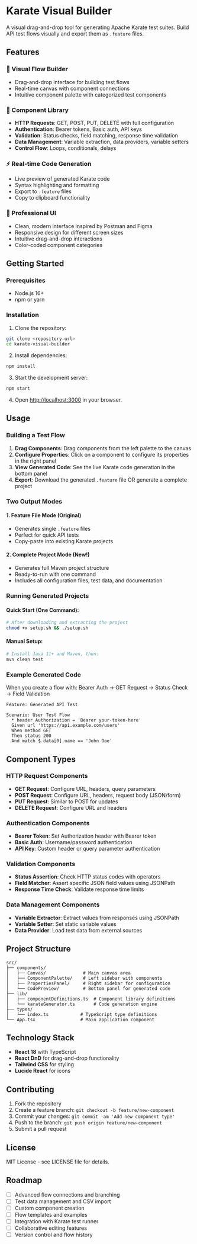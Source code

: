 # Karate Visual Builder

A visual drag-and-drop tool for generating Apache Karate test suites. Build API test flows visually and export them as `.feature` files.

## Features

### 🎨 Visual Flow Builder
- Drag-and-drop interface for building test flows
- Real-time canvas with component connections
- Intuitive component palette with categorized test components

### 🔧 Component Library
- **HTTP Requests**: GET, POST, PUT, DELETE with full configuration
- **Authentication**: Bearer tokens, Basic auth, API keys
- **Validation**: Status checks, field matching, response time validation
- **Data Management**: Variable extraction, data providers, variable setters
- **Control Flow**: Loops, conditionals, delays

### ⚡ Real-time Code Generation
- Live preview of generated Karate code
- Syntax highlighting and formatting
- Export to `.feature` files
- Copy to clipboard functionality

### 🎯 Professional UI
- Clean, modern interface inspired by Postman and Figma
- Responsive design for different screen sizes
- Intuitive drag-and-drop interactions
- Color-coded component categories

## Getting Started

### Prerequisites
- Node.js 16+ 
- npm or yarn

### Installation

1. Clone the repository:
```bash
git clone <repository-url>
cd karate-visual-builder
```

2. Install dependencies:
```bash
npm install
```

3. Start the development server:
```bash
npm start
```

4. Open [http://localhost:3000](http://localhost:3000) in your browser.

## Usage

### Building a Test Flow

1. **Drag Components**: Drag components from the left palette to the canvas
2. **Configure Properties**: Click on a component to configure its properties in the right panel
3. **View Generated Code**: See the live Karate code generation in the bottom panel
4. **Export**: Download the generated `.feature` file OR generate a complete project

### Two Output Modes

#### 1. Feature File Mode (Original)
- Generates single `.feature` files
- Perfect for quick API tests
- Copy-paste into existing Karate projects

#### 2. Complete Project Mode (New!)
- Generates full Maven project structure
- Ready-to-run with one command
- Includes all configuration files, test data, and documentation

### Running Generated Projects

#### Quick Start (One Command):
```bash
# After downloading and extracting the project
chmod +x setup.sh && ./setup.sh
```

#### Manual Setup:
```bash
# Install Java 11+ and Maven, then:
mvn clean test
```

### Example Generated Code

When you create a flow with: Bearer Auth → GET Request → Status Check → Field Validation

```gherkin
Feature: Generated API Test

Scenario: User Test Flow
  * header Authorization = 'Bearer your-token-here'
  Given url 'https://api.example.com/users'
  When method GET
  Then status 200
  And match $.data[0].name == 'John Doe'
```

## Component Types

### HTTP Request Components
- **GET Request**: Configure URL, headers, query parameters
- **POST Request**: Configure URL, headers, request body (JSON/form)
- **PUT Request**: Similar to POST for updates
- **DELETE Request**: Configure URL and headers

### Authentication Components
- **Bearer Token**: Set Authorization header with Bearer token
- **Basic Auth**: Username/password authentication
- **API Key**: Custom header or query parameter authentication

### Validation Components
- **Status Assertion**: Check HTTP status codes with operators
- **Field Matcher**: Assert specific JSON field values using JSONPath
- **Response Time Check**: Validate response time limits

### Data Management Components
- **Variable Extractor**: Extract values from responses using JSONPath
- **Variable Setter**: Set static variable values
- **Data Provider**: Load test data from external sources

## Project Structure

```
src/
├── components/
│   ├── Canvas/              # Main canvas area
│   ├── ComponentPalette/    # Left sidebar with components
│   ├── PropertiesPanel/     # Right sidebar for configuration
│   └── CodePreview/         # Bottom panel for generated code
├── lib/
│   ├── componentDefinitions.ts  # Component library definitions
│   └── karateGenerator.ts       # Code generation engine
├── types/
│   └── index.ts            # TypeScript type definitions
└── App.tsx                 # Main application component
```

## Technology Stack

- **React 18** with TypeScript
- **React DnD** for drag-and-drop functionality
- **Tailwind CSS** for styling
- **Lucide React** for icons

## Contributing

1. Fork the repository
2. Create a feature branch: `git checkout -b feature/new-component`
3. Commit your changes: `git commit -am 'Add new component type'`
4. Push to the branch: `git push origin feature/new-component`
5. Submit a pull request

## License

MIT License - see LICENSE file for details.

## Roadmap

- [ ] Advanced flow connections and branching
- [ ] Test data management and CSV import
- [ ] Custom component creation
- [ ] Flow templates and examples
- [ ] Integration with Karate test runner
- [ ] Collaborative editing features
- [ ] Version control and flow history
